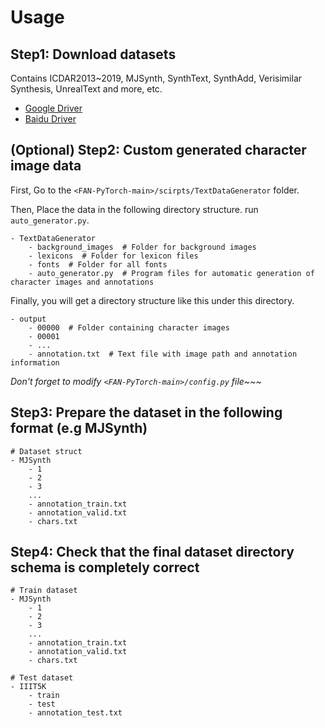 # Usage

## Step1: Download datasets

Contains ICDAR2013~2019, MJSynth, SynthText, SynthAdd, Verisimilar Synthesis, UnrealText and more, etc.

- [Google Driver](https://drive.google.com/drive/folders/1dxrLQ48UodaLavqFHMimiYkuqtfufyrI?usp=sharing)
- [Baidu Driver](https://pan.baidu.com/s/1v4urOutexChkzhLYiOD0QA?pwd=llot)

## (Optional) Step2: Custom generated character image data

First, Go to the `<FAN-PyTorch-main>/scirpts/TextDataGenerator` folder.

Then, Place the data in the following directory structure. run `auto_generator.py`.

```text
- TextDataGenerator
    - background_images  # Folder for background images
    - lexicons  # Folder for lexicon files
    - fonts  # Folder for all fonts
    - auto_generator.py  # Program files for automatic generation of character images and annotations
```

Finally, you will get a directory structure like this under this directory.

```text
- output
    - 00000  # Folder containing character images
    - 00001
    - ...
    - annotation.txt  # Text file with image path and annotation information
```

*Don't forget to modify `<FAN-PyTorch-main>/config.py` file~~~*

## Step3: Prepare the dataset in the following format (e.g MJSynth)

```text
# Dataset struct
- MJSynth
    - 1
    - 2
    - 3
    ...
    - annotation_train.txt
    - annotation_valid.txt
    - chars.txt
```

## Step4: Check that the final dataset directory schema is completely correct

```text
# Train dataset
- MJSynth
    - 1
    - 2
    - 3
    ...
    - annotation_train.txt
    - annotation_valid.txt
    - chars.txt

# Test dataset
- IIIT5K
    - train
    - test
    - annotation_test.txt
```
